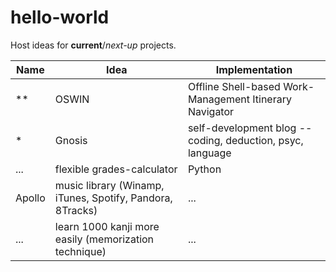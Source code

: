 # hello-world
Host ideas for **current**/*next-up* projects.

| Name       | Idea                                                       | Implementation |
| ---------- | ---------------------------------------------------------- | -------------- |
**| OSWIN      | Offline Shell-based Work-Management Itinerary Navigator    | Ruby           |**
*| Gnosis     | self-development blog -- coding, deduction, psyc, language | front end      |*
| ...        | flexible grades-calculator                                 | Python         |
| Apollo     | music library (Winamp, iTunes, Spotify, Pandora, 8Tracks)  | ...            |
| ...        | learn 1000 kanji more easily (memorization technique)      | ...            |
